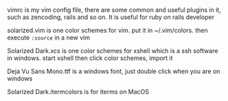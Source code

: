 <p>vimrc is my vim config file, there are some common and useful plugins in it, such as zencoding, rails and so on. It is useful for ruby on rails developer</p>

<p>solarized.vim is one color schemes for vim. put it in ~/.vim/colors. then execute <code>:source</code> in a new vim</p>

<p>Solarized Dark.xcs is one color schemes for xshell which is a ssh software in windows. start xshell then click color schemes, import it </p>

<p>Deja Vu Sans Mono.ttf is a windows font, just double click when you are on windows</p>

<p>Solarized Dark.itermcolors is for iterms on MacOS</p>

